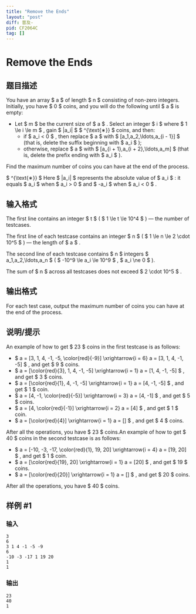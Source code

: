 ```yaml
---
title: "Remove the Ends"
layout: "post"
diff: 普及-
pid: CF2064C
tag: []
---
```


# Remove the Ends

## 题目描述

You have an array $ a $ of length $ n $ consisting of non-zero integers. Initially, you have $ 0 $ coins, and you will do the following until $ a $ is empty:

- Let $ m $ be the current size of $ a $ . Select an integer $ i $ where $ 1 \le i \le m $ , gain $ |a_i| $ $ ^{\text{∗}} $ coins, and then: 
  - if $ a_i < 0 $ , then replace $ a $ with $ [a_1,a_2,\ldots,a_{i - 1}] $ (that is, delete the suffix beginning with $ a_i $ );
  - otherwise, replace $ a $ with $ [a_{i + 1},a_{i + 2},\ldots,a_m] $ (that is, delete the prefix ending with $ a_i $ ).

Find the maximum number of coins you can have at the end of the process.

 $ ^{\text{∗}} $ Here $ |a_i| $ represents the absolute value of $ a_i $ : it equals $ a_i $ when $ a_i > 0 $ and $ -a_i $ when $ a_i < 0 $ .

## 输入格式

The first line contains an integer $ t $ ( $ 1 \le t \le 10^4 $ ) — the number of testcases.

The first line of each testcase contains an integer $ n $ ( $ 1 \le n \le 2 \cdot 10^5 $ ) — the length of $ a $ .

The second line of each testcase contains $ n $ integers $ a_1,a_2,\ldots,a_n $ ( $ -10^9 \le a_i \le 10^9 $ , $ a_i \ne 0 $ ).

The sum of $ n $ across all testcases does not exceed $ 2 \cdot 10^5 $ .

## 输出格式

For each test case, output the maximum number of coins you can have at the end of the process.

## 说明/提示

An example of how to get $ 23 $ coins in the first testcase is as follows:

- $ a = [3, 1, 4, -1, -5, \color{red}{-9}] \xrightarrow{i = 6} a = [3, 1, 4, -1, -5]  $ , and get $ 9 $ coins.
- $ a = [\color{red}{3}, 1, 4, -1, -5] \xrightarrow{i = 1} a = [1, 4, -1, -5]  $ , and get $ 3 $ coins.
- $ a = [\color{red}{1}, 4, -1, -5] \xrightarrow{i = 1} a = [4, -1, -5]  $ , and get $ 1 $ coin.
- $ a = [4, -1, \color{red}{-5}] \xrightarrow{i = 3} a = [4, -1]  $ , and get $ 5 $ coins.
- $ a = [4, \color{red}{-1}] \xrightarrow{i = 2} a = [4]  $ , and get $ 1 $ coin.
- $ a = [\color{red}{4}] \xrightarrow{i = 1} a = []  $ , and get $ 4 $ coins.

 After all the operations, you have $ 23 $ coins.An example of how to get $ 40 $ coins in the second testcase is as follows:

- $ a = [-10, -3, -17, \color{red}{1}, 19, 20] \xrightarrow{i = 4} a = [19, 20]  $ , and get $ 1 $ coin.
- $ a = [\color{red}{19}, 20] \xrightarrow{i = 1} a = [20]  $ , and get $ 19 $ coins.
- $ a = [\color{red}{20}] \xrightarrow{i = 1} a = []  $ , and get $ 20 $ coins.

 After all the operations, you have $ 40 $ coins.

## 样例 #1

### 输入

```
3
6
3 1 4 -1 -5 -9
6
-10 -3 -17 1 19 20
1
1
```

### 输出

```
23
40
1
```


